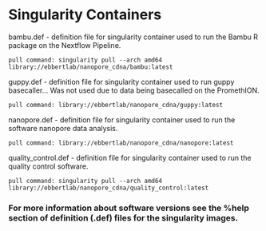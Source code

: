 # Singularity Containers




bambu.def - definition file for singularity container used to run the Bambu R package on the Nextflow Pipeline.

`pull command: singularity pull --arch amd64 library://ebbertlab/nanopore_cdna/bambu:latest`


guppy.def - definition file for singularity container used to run guppy basecaller... Was not used due to data being basecalled on the PromethION.

 `pull command: library://ebbertlab/nanopore_cdna/guppy:latest`
 


nanopore.def - definition file for singularity container used to run the software nanopore data analysis.

`pull command: library://ebbertlab/nanopore_cdna/nanopore:latest`



quality_control.def - definition file for singularity container used to run the quality control software.

`pull command: singularity pull --arch amd64 library://ebbertlab/nanopore_cdna/quality_control:latest`



### For more information about software versions see the %help section of definition (.def) files for the singularity images.
